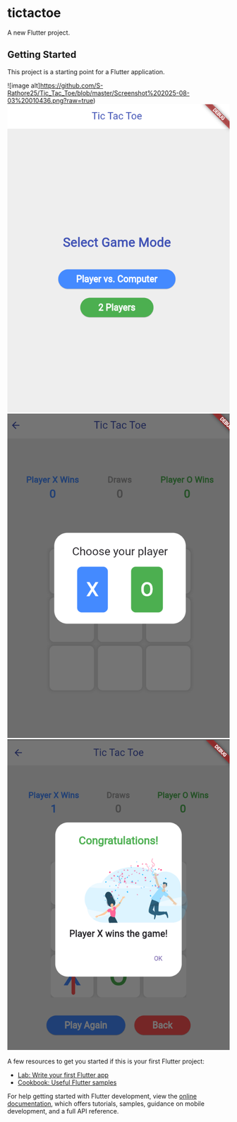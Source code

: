 # tictactoe

A new Flutter project.

## Getting Started

This project is a starting point for a Flutter application.


![image alt]https://github.com/S-Rathore25/Tic_Tac_Toe/blob/master/Screenshot%202025-08-03%20010436.png?raw=true)
![image alt](https://github.com/S-Rathore25/Tic_Tac_Toe/blob/master/Screenshot%202025-08-03%20010442.png?raw=true)
![image alt](https://github.com/S-Rathore25/Tic_Tac_Toe/blob/master/Screenshot%202025-08-03%20010448.png?raw=true)
![image alt](https://github.com/S-Rathore25/Tic_Tac_Toe/blob/master/Screenshot%202025-08-03%20010501.png?raw=true)



A few resources to get you started if this is your first Flutter project:

- [Lab: Write your first Flutter app](https://docs.flutter.dev/get-started/codelab)
- [Cookbook: Useful Flutter samples](https://docs.flutter.dev/cookbook)

For help getting started with Flutter development, view the
[online documentation](https://docs.flutter.dev/), which offers tutorials,
samples, guidance on mobile development, and a full API reference.
